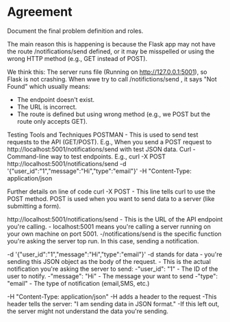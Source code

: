 # Agreement

Document the final problem definition and roles.

The main reason this is happening is because the Flask app may not have the route /notifications/send defined, or it may be misspelled or using the wrong HTTP method (e.g., GET instead of POST).

We think this:
The server runs file (Running on http://127.0.0.1:5001), so Flask is not crashing.  When wwe try to call /notifictions/send , it says "Not Found" which usually means:
- The endpoint doesn't exist.
- The URL is incorrect.
- The route is defined but using wrong method (e.g., we POST but the route only accepts GET).

Testing Tools and Techniques
POSTMAN - This is used to send test requests to the API (GET/POST). E.g., When you send a POST request to http://localhost:5001/notifications/send with test JSON data.
Curl - Command-line way to test endpoints. E.g., curl -X POST http://localhost:5001/notifications/send -d '{"user_id":"1","message":"Hi","type":"email"}' -H "Content-Type: application/json

Further details on line of code
curl -X POST - This line tells curl to use the POST method. POST is used when you want to send 
               data to a server (like submitting a form).

http://localhost:5001/notifications/send
              - This is the URL of the API endpoint you're calling.
              - localhost:5001 means you're calling a server running on your own machine on port
              5001.
              -/notifications/send is the specific function you're asking the server top run. In 
             this case, sending a notification.
             
-d '{"user_id":"1","message":"Hi","type":"email"}'
              -d stands for data - you're sending this JSON object as the body of the request.
              - This is the actual notification you're asking the server to send:
                  -"user_id": "1" - The ID of the user to notify.
                  -"message": "Hi" - The message your want to send
                  -"type": "email" - The type of notification (email,SMS, etc.)

-H "Content-Type: application/json"
              -H adds a header to the request
              -This header tells the server:
                  "I am sending data in JSON format."
              -If this left out, the server might not understand the data you're sending.

